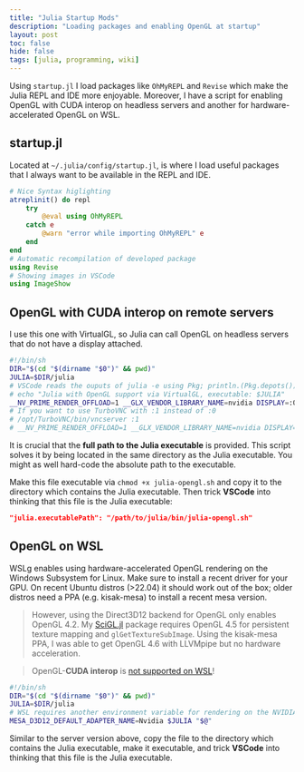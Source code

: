 ```yaml
---
title: "Julia Startup Mods"
description: "Loading packages and enabling OpenGL at startup"
layout: post
toc: false
hide: false
tags: [julia, programming, wiki]
---
```


Using `startup.jl` I load packages like `OhMyREPL` and `Revise` which make the Julia REPL and IDE more enjoyable.
Moreover, I have a script for enabling OpenGL with CUDA interop on headless servers and another for hardware-accelerated OpenGL on WSL.

## startup.jl
Located at `~/.julia/config/startup.jl`, is where I load useful packages that I always want to be available in the REPL and IDE.

```julia
# Nice Syntax higlighting
atreplinit() do repl
    try
        @eval using OhMyREPL
    catch e
        @warn "error while importing OhMyREPL" e
    end
end
# Automatic recompilation of developed package
using Revise
# Showing images in VSCode
using ImageShow
```

## OpenGL with CUDA interop on remote servers
I use this one with VirtualGL, so Julia can call OpenGL on headless servers that do not have a display attached.

```sh
#!/bin/sh
DIR="$(cd "$(dirname "$0")" && pwd)"
JULIA=$DIR/julia
# VSCode reads the ouputs of julia -e using Pkg; println.(Pkg.depots())
# echo "Julia with OpenGL support via VirtualGL, executable: $JULIA"
__NV_PRIME_RENDER_OFFLOAD=1 __GLX_VENDOR_LIBRARY_NAME=nvidia DISPLAY=:0 vglrun $JULIA "$@"
# If you want to use TurboVNC with :1 instead of :0
# /opt/TurboVNC/bin/vncserver :1
# __NV_PRIME_RENDER_OFFLOAD=1 __GLX_VENDOR_LIBRARY_NAME=nvidia DISPLAY=:1 vglrun $JULIA "$@"
```

It is crucial that the **full path to the Julia executable** is provided.
This script solves it by being located in the same directory as the Julia executable.
You might as well hard-code the absolute path to the executable.

Make this file executable via `chmod +x julia-opengl.sh` and copy it to the directory which contains the Julia executable.
Then trick **VSCode** into thinking that this file is the Julia executable:
```json
"julia.executablePath": "/path/to/julia/bin/julia-opengl.sh"
```

## OpenGL on WSL
WSLg enables using hardware-accelerated OpenGL rendering on the Windows Subsystem for Linux.
Make sure to install a recent driver for your GPU.
On recent Ubuntu distros (>22.04) it should work out of the box; older distros need a PPA (e.g. kisak-mesa) to install a recent mesa version.

> However, using the Direct3D12 backend for OpenGL only enables OpenGL 4.2.
> My [SciGL.jl](https://github.com/rwth-irt/SciGL.jl) package requires OpenGL 4.5 for persistent texture mapping and `glGetTextureSubImage`.
> Using the kisak-mesa PPA, I was able to get OpenGL 4.6 with LLVMpipe but no hardware acceleration. 

> OpenGL-**CUDA interop** is [not supported on WSL](https://docs.nvidia.com/cuda/wsl-user-guide/index.html#features-not-yet-supported)!


```sh
#!/bin/sh
DIR="$(cd "$(dirname "$0")" && pwd)"
JULIA=$DIR/julia
# WSL requires another environment variable for rendering on the NVIDIA GPU
MESA_D3D12_DEFAULT_ADAPTER_NAME=Nvidia $JULIA "$@"
```

Similar to the server version above, copy the file to the directory which contains the Julia executable, make it executable, and trick **VSCode** into thinking that this file is the Julia executable.